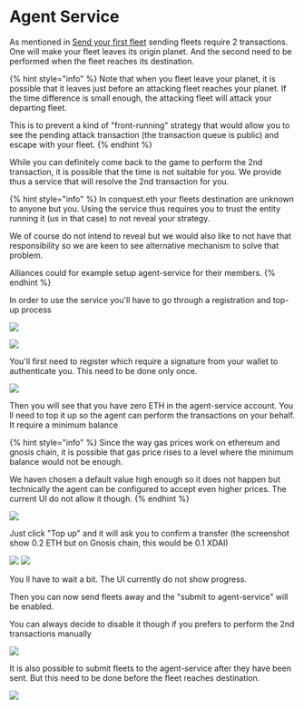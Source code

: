 # Agent Service

As mentioned in [Send your first fleet](send-your-first-fleet.md) sending fleets require 2 transactions. One will make your fleet leaves its origin planet. And the second need to be performed when the fleet reaches its destination.

{% hint style="info" %}
Note that when you fleet leave your planet, it is possible that it leaves just before an attacking fleet reaches your planet. If the time difference is small enough, the attacking fleet will attack your departing fleet.

This is to prevent a kind of "front-running" strategy that would allow you to see the pending attack transaction (the transaction queue is public) and escape with your fleet.
{% endhint %}

While you can definitely come back to the game to perform the 2nd transaction, it is possible that the time is not suitable for you. We provide thus a service that will resolve the 2nd transaction for you.&#x20;

{% hint style="info" %}
In conquest.eth your fleets destination are unknown to anyone but you. Using the service thus requires you to trust the entity running it (us in that case) to not reveal your strategy.

We of course do not intend to reveal but we would also like to not have that responsibility so we are keen to see alternative mechanism to solve that problem.

Alliances could for example setup agent-service for their members.
{% endhint %}

In order to use the service you'll have to go through a registration and top-up process

![](../.gitbook/assets/2021-12-06\_1920x1080\_039.png)

![](../.gitbook/assets/2021-12-06\_1920x1080\_004.png)

You'll first need to register which require a signature from your wallet to authenticate you. This need to be done only once.

![](../.gitbook/assets/2021-12-06\_1920x1080\_005.png)

Then you will see that you have zero ETH in the agent-service account. You ll need to top it up so the agent can perform the transactions on your behalf. It require a minimum balance

{% hint style="info" %}
Since the way gas prices work on ethereum and gnosis chain, it is possible that gas price rises to a level where the minimum balance would not be enough.&#x20;

We haven chosen a default value high enough so it does not happen but technically the agent can be configured to accept even higher prices. The current UI do not allow it though.
{% endhint %}

![](../.gitbook/assets/2021-12-06\_1920x1080\_006.png)

Just click "Top up" and it will ask you to confirm a transfer (the screenshot show 0.2 ETH but on Gnosis chain, this would be 0.1 XDAI)

![](../.gitbook/assets/2021-12-06\_1920x1080\_008.png) ![](../.gitbook/assets/2021-12-06\_1920x1080\_007.png)

You ll have to wait a bit. The UI currently do not show progress.

Then you can now send fleets away and the "submit to agent-service" will be enabled.

You can always decide to disable it though if you prefers to perform the 2nd transactions manually

![](../.gitbook/assets/2021-12-06\_1920x1080\_009.png)

It is also possible to submit fleets to the agent-service after they have been sent. But this need to be done before the fleet reaches destination.

![](../.gitbook/assets/2021-12-06\_1920x1080\_054.png)

